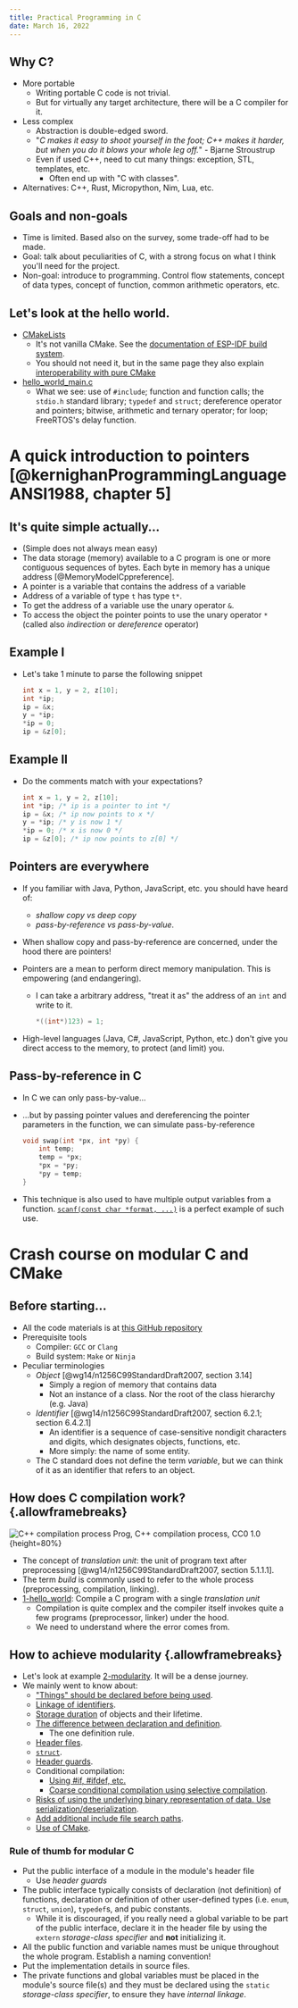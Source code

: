 ```yaml
---
title: Practical Programming in C
date: March 16, 2022
---
```


## Why C?

* More portable
    * Writing portable C code is not trivial.
    * But for virtually any target architecture, there will be a C compiler for it.
* Less complex
    * Abstraction is double-edged sword.
    * "*C makes it easy to shoot yourself in the foot; C++ makes it harder, but when you do it blows your whole leg off.*" - Bjarne Stroustrup
    * Even if used C++, need to cut many things: exception, STL, templates, etc.
        * Often end up with "C with classes".
* Alternatives: C++, Rust, Micropython, Nim, Lua, etc.

## Goals and non-goals

* Time is limited. Based also on the survey, some trade-off had to be made.
* Goal: talk about peculiarities of C, with a strong focus on what I think you'll need for the project.
* Non-goal: introduce to programming. Control flow statements, concept of data types, concept of function, common arithmetic operators, etc.

## Let's look at the hello world.

* [CMakeLists](https://github.com/chenlijun99/unibz-76088A-materials/blob/c07026b1bf29bff9bcb07653d893ab20bb4ec507/1-hello_world/CMakeLists.txt)
    * It's not vanilla CMake. See the [documentation of ESP-IDF build system](https://docs.espressif.com/projects/esp-idf/en/v4.4/esp32c3/api-guides/build-system.html#).
    * You should not need it, but in the same page they also explain [interoperability with pure CMake](https://docs.espressif.com/projects/esp-idf/en/v4.4/esp32c3/api-guides/build-system.html#writing-pure-cmake-components)
* [hello_world_main.c](https://github.com/chenlijun99/unibz-76088A-materials/blob/c07026b1bf29bff9bcb07653d893ab20bb4ec507/1-hello_world/main/hello_world_main.c)
    * What we see: use of `#include`; function and function calls; the `stdio.h` standard library; `typedef` and `struct`; dereference operator and pointers; bitwise, arithmetic and ternary operator; for loop; FreeRTOS's delay function.

# A quick introduction to pointers [@kernighanProgrammingLanguageANSI1988, chapter 5]

## It's quite simple actually...

* (Simple does not always mean easy)
* The data storage (memory) available to a C program is one or more contiguous sequences of bytes. Each byte in memory has a unique address [@MemoryModelCppreference].
* A pointer is a variable that contains the address of a variable
* Address of a variable of type `t` has type `t*`.
* To get the address of a variable use the unary operator `&`.
* To access the object the pointer points to use the unary operator `*` (called also *indirection* or *dereference* operator)

## Example I

* Let's take 1 minute to parse the following snippet

    ```c
    int x = 1, y = 2, z[10];
    int *ip; 
    ip = &x; 
    y = *ip; 
    *ip = 0; 
    ip = &z[0]; 
    ```

## Example II

* Do the comments match with your expectations?

    ```c
    int x = 1, y = 2, z[10];
    int *ip; /* ip is a pointer to int */
    ip = &x; /* ip now points to x */
    y = *ip; /* y is now 1 */
    *ip = 0; /* x is now 0 */
    ip = &z[0]; /* ip now points to z[0] */
    ```

## Pointers are everywhere

* If you familiar with Java, Python, JavaScript, etc. you should have heard of:
    * *shallow copy vs deep copy*
    * *pass-by-reference vs pass-by-value*. 
* When shallow copy and pass-by-reference are concerned, under the hood there are pointers!
* Pointers are a mean to perform direct memory manipulation. This is empowering (and endangering).
    *  I can take a arbitrary address, "treat it as" the address of an `int` and write to it.

        ```c
        *((int*)123) = 1;
        ```

* High-level languages (Java, C#, JavaScript, Python, etc.) don't give you direct access to the memory, to protect (and limit) you.

## Pass-by-reference in C

* In C we can only pass-by-value...
* ...but by passing pointer values and dereferencing the pointer parameters in the function, we can simulate pass-by-reference

    ```c
    void swap(int *px, int *py) {
        int temp;
        temp = *px;
        *px = *py;
        *py = temp;
    }
    ```

* This technique is also used to have multiple output variables from a function. [`scanf(const char *format, ...)`](https://en.cppreference.com/w/c/io/fscanf) is a perfect example of such use.

# Crash course on modular C and CMake

## Before starting...

* All the code materials is at [this GitHub repository](https://github.com/chenlijun99/unibz-76088A-materials)
* Prerequisite tools
    * Compiler: `GCC` or `Clang`
    * Build system: `Make` or `Ninja`
* Peculiar terminologies
    * *Object* [@wg14/n1256C99StandardDraft2007, section 3.14]
        * Simply a region of memory that contains data
        * Not an instance of a class. Nor the root of the class hierarchy (e.g. Java)
    * *Identifier* [@wg14/n1256C99StandardDraft2007, section 6.2.1; section 6.4.2.1]
        * An identifier is a sequence of case-sensitive nondigit characters and digits, which designates objects, functions, etc.
        * More simply: the name of some entity.
    * The C standard does not define the term *variable*, but we can think of it as an identifier that refers to an object.

## How does C compilation work? {.allowframebreaks}

![C++ compilation process [Prog](https://commons.wikimedia.org/wiki/User:Prog), [C++ compilation process](https://commons.wikimedia.org/wiki/File:C++_compilation_process.svg), [CC0 1.0](https://creativecommons.org/publicdomain/zero/1.0/legalcode)
](assets/C++_compilation_process.svg){height=80%}

* The concept of *translation unit*: the unit of program text after preprocessing [@wg14/n1256C99StandardDraft2007, section 5.1.1.1].
* The term *build* is commonly used to refer to the whole process (preprocessing, compilation, linking).
* [1-hello_world](https://github.com/chenlijun99/unibz-76088A-materials/tree/main/2-basics/1-hello_world): Compile a C program with a single *translation unit* 
    * Compilation is quite complex and the compiler itself invokes quite a few programs (preprocessor, linker) under the hood.
    * We need to understand where the error comes from.

## How to achieve modularity {.allowframebreaks}

* Let's look at example [2-modularity](https://github.com/chenlijun99/unibz-76088A-materials/tree/main/2-basics/2-modularity). It will be a dense journey.
* We mainly went to know about:
    * ["Things" should be declared before being used](https://github.com/chenlijun99/unibz-76088A-materials/tree/main/2-basics/2-modularity/1-base/README.md#1).
    * [Linkage of identifiers](https://github.com/chenlijun99/unibz-76088A-materials/tree/main/2-basics/2-modularity/1-base/README.md#3).
    * [Storage duration](https://github.com/chenlijun99/unibz-76088A-materials/tree/main/2-basics/2-modularity/1-base/README.md#4) of objects and their lifetime.
    * [The difference between declaration and definition](https://github.com/chenlijun99/unibz-76088A-materials/tree/main/2-basics/2-modularity/1-base/README.md#4).
        * The one definition rule.
    * [Header files](https://github.com/chenlijun99/unibz-76088A-materials/tree/main/2-basics/2-modularity/2-header_file/README.md#1).
    * [`struct`](https://github.com/chenlijun99/unibz-76088A-materials/tree/main/2-basics/2-modularity/2-header_file/README.md#2).
    * [Header guards](https://github.com/chenlijun99/unibz-76088A-materials/tree/main/2-basics/2-modularity/2-header_file/README.md#3).
    * Conditional compilation:
        * [Using #if, #ifdef, etc.](https://github.com/chenlijun99/unibz-76088A-materials/tree/main/2-basics/2-modularity/2-header_file/README.md#4)
        * [Coarse conditional compilation using selective compilation](https://github.com/chenlijun99/unibz-76088A-materials/tree/main/2-basics/2-modularity/2-header_file/README.md#5).
    * [Risks of using the underlying binary representation of data. Use serialization/deserialization](https://github.com/chenlijun99/unibz-76088A-materials/tree/main/2-basics/2-modularity/2-header_file/README.md#4).
    * [Add additional include file search paths](https://github.com/chenlijun99/unibz-76088A-materials/tree/main/2-basics/2-modularity/2-header_file/README.md#6).
    * [Use of CMake](https://github.com/chenlijun99/unibz-76088A-materials/tree/main/2-basics/2-modularity/3-cmake/README.md).

### Rule of thumb for modular C

* Put the public interface of a module in the module's header file
    * Use *header guards*
* The public interface typically consists of declaration (not definition) of functions, declaration or definition of other user-defined types (i.e. `enum`, `struct`, `union`), `typedef`s, and pubic constants.
    * While it is discouraged, if you really need a global variable to be part of the public interface, declare it in the header file by using the `extern` *storage-class specifier* and **not** initializing it.
* All the public function and variable names must be unique throughout the whole program. Establish a naming convention!
* Put the implementation details in source files.
* The private functions and global variables must be placed in the module's source file(s) and they must be declared using the `static` *storage-class specifier*, to ensure they have *internal linkage*.

